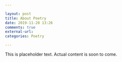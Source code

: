 ```yaml
---

layout: post
title: About Poetry
date: 2019-11-20 13:26
comments: true
external-url:
categories: Poetry

---
```


This is placeholder text. Actual content is soon to come.